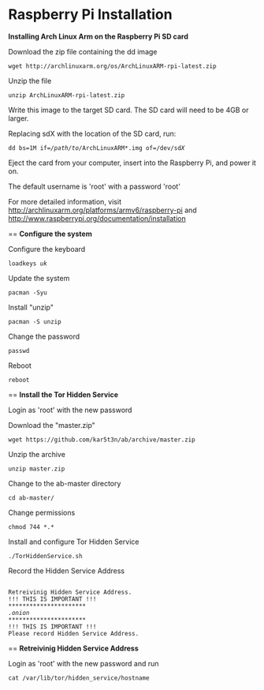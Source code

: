 Raspberry Pi Installation
==
<b>Installing Arch Linux Arm on the Raspberry Pi SD card</b>

Download the zip file containing the dd image

<pre><code>wget http://archlinuxarm.org/os/ArchLinuxARM-rpi-latest.zip</code></pre>

Unzip the file

<pre><code>unzip ArchLinuxARM-rpi-latest.zip</code></pre>

Write this image to the target SD card. The SD card will need to be 4GB or larger.

Replacing sdX with the location of the SD card, run:

<pre><code>dd bs=1M if=<i>/path/to/</i>ArchLinuxARM*.img of=/dev/sd<i>X</i></code></pre>

Eject the card from your computer, insert into the Raspberry Pi, and power it on.

The default username is 'root' with a password 'root'

For more detailed information, visit http://archlinuxarm.org/platforms/armv6/raspberry-pi and http://www.raspberrypi.org/documentation/installation

==
<b>Configure the system</b>

Configure the keyboard

<pre><code>loadkeys <i>uk</i></code></pre>

Update the system

<pre><code>pacman -Syu</code></pre>

Install "unzip"

<pre><code>pacman -S unzip</code></pre>

Change the password

<pre><code>passwd</code></pre>

Reboot

<pre><code>reboot</code></pre>

==
<b>Install the Tor Hidden Service</b>

Login as 'root' with the new password

Download the "master.zip"

<pre><code>wget https://github.com/kar5t3n/ab/archive/master.zip</code></pre>

Unzip the archive

<pre><code>unzip master.zip</code></pre>

Change to the ab-master directory

<pre><code>cd ab-master/</code></pre>

Change permissions

<pre><code>chmod 744 *.*</code></pre>

Install and configure Tor Hidden Service

<pre><code>./TorHiddenService.sh</code></pre>

Record the Hidden Service Address

<pre><code>
Retreivinig Hidden Service Address.
!!! THIS IS IMPORTANT !!!
**********************
<i>.onion</i>
**********************
!!! THIS IS IMPORTANT !!!
Please record Hidden Service Address.
</code></pre>

==
<b>Retreivinig Hidden Service Address</b>

Login as 'root' with the new password and run

<pre><code>cat /var/lib/tor/hidden_service/hostname</code></pre>

<pre><code></code></pre>



